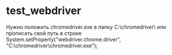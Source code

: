 # test_webdriver
Нужно положить chromedriver.exe в папку C:\\chromedriver\ или прописать свой путь в строке
System.setProperty("webdriver.chrome.driver", "C:\\chromedriver\\chromedriver.exe"); 
